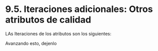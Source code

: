 # 9.5. Iteraciones adicionales: Otros atributos de calidad

LAs Iteraciones de los atributos son los siguientes:

Avanzando esto, dejenlo 
